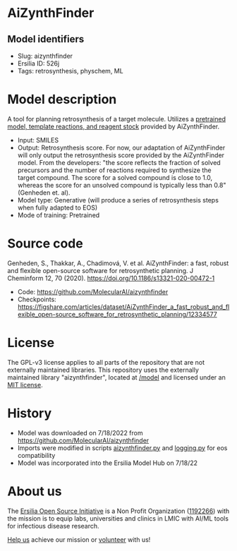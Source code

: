 # AiZynthFinder
## Model identifiers
- Slug: aizynthfinder
- Ersilia ID: 526j
- Tags: retrosynthesis, physchem, ML

# Model description
A tool for planning retrosynthesis of a target molecule. Utilizes a [pretrained model, template reactions, and reagent stock](https://figshare.com/articles/dataset/AiZynthFinder_a_fast_robust_and_flexible_open-source_software_for_retrosynthetic_planning/12334577) provided by AiZynthFinder.
- Input: SMILES
- Output: Retrosynthesis score. For now, our adaptation of AiZynthFinder will only output the retrosynthesis score provided by the AiZynthFinder model. From the developers: "the score reflects the fraction of solved precursors and the number of reactions required to synthesize the target compound. The score for a solved compound is close to 1.0, whereas the score for an unsolved compound is typically less than 0.8" (Genheden et. al).
- Model type: Generative (will produce a series of retrosynthesis steps when fully adapted to EOS)
- Mode of training: Pretrained

# Source code
Genheden, S., Thakkar, A., Chadimová, V. et al. AiZynthFinder: a fast, robust and flexible open-source software for retrosynthetic planning. J Cheminform 12, 70 (2020). https://doi.org/10.1186/s13321-020-00472-1
- Code: https://github.com/MolecularAI/aizynthfinder
- Checkpoints: https://figshare.com/articles/dataset/AiZynthFinder_a_fast_robust_and_flexible_open-source_software_for_retrosynthetic_planning/12334577

# License
The GPL-v3 license applies to all parts of the repository that are not externally maintained libraries. This repository uses the externally maintained library "aizynthfinder", located at [/model](https://github.com/ersilia-os/eos526j/tree/main/model) and licensed under an [MIT license](https://github.com/ersilia-os/eos526j/blob/main/model/framework/aizynthfinder/LICENSE).

# History 
- Model was downloaded on 7/18/2022 from https://github.com/MolecularAI/aizynthfinder
- Imports were modified in scripts [aizynthfinder.py](https://github.com/ersilia-os/eos526j/blob/main/model/framework/aizynthfinder/aizynthfinder/aizynthfinder.py) and [logging.py](https://github.com/ersilia-os/eos526j/blob/main/model/framework/aizynthfinder/aizynthfinder/utils/logging.py) for eos compatibility
- Model was incorporated into the Ersilia Model Hub on 7/18/22

# About us
The [Ersilia Open Source Initiative](https://ersilia.io) is a Non Profit Organization ([1192266](https://register-of-charities.charitycommission.gov.uk/charity-search/-/charity-details/5170657/full-print)) with the mission is to equip labs, universities and clinics in LMIC with AI/ML tools for infectious disease research.

[Help us](https://www.ersilia.io/donate) achieve our mission or [volunteer](https://www.ersilia.io/volunteer) with us!
